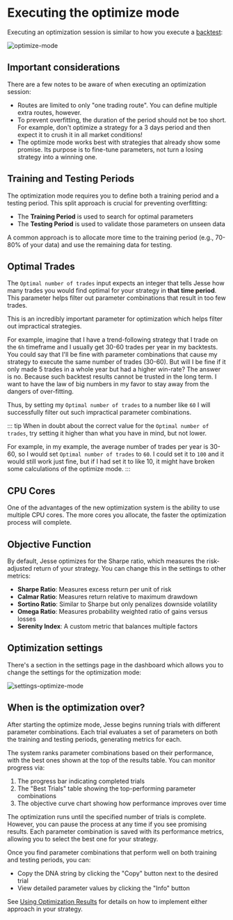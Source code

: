 # Executing the optimize mode

Executing an optimization session is similar to how you execute a [backtest](../backtest.md):

![optimize-mode](https://api1.jesse.trade/storage/images/docs/optimize-mode.jpg)
 
## Important considerations

There are a few notes to be aware of when executing an optimization session:

- Routes are limited to only "one trading route". You can define multiple extra routes, however. 
- To prevent overfitting, the duration of the period should not be too short. For example, don't optimize a strategy for a 3 days period and then expect it to crush it in all market conditions!
- The optimize mode works best with strategies that already show some promise. Its purpose is to fine-tune parameters, not turn a losing strategy into a winning one.

## Training and Testing Periods

The optimization mode requires you to define both a training period and a testing period. This split approach is crucial for preventing overfitting:

- The **Training Period** is used to search for optimal parameters
- The **Testing Period** is used to validate those parameters on unseen data

A common approach is to allocate more time to the training period (e.g., 70-80% of your data) and use the remaining data for testing.

## Optimal Trades

The `Optimal number of trades` input expects an integer that tells Jesse how many trades you would find optimal for your strategy in **that time period**. This parameter helps filter out parameter combinations that result in too few trades.

This is an incredibly important parameter for optimization which helps filter out impractical strategies. 

For example, imagine that I have a trend-following strategy that I trade on the `6h` timeframe and I usually get 30-60 trades per year in my backtests. You could say that I'll be fine with parameter combinations that cause my strategy to execute the same number of trades (30-60). But will I be fine if it only made 5 trades in a whole year but had a higher win-rate? The answer is no. Because such backtest results cannot be trusted in the long term. I want to have the law of big numbers in my favor to stay away from the dangers of over-fitting. 

Thus, by setting my `Optimal number of trades` to a number like `60` I will successfully filter out such impractical parameter combinations. 

::: tip
When in doubt about the correct value for the `Optimal number of trades`, try setting it higher than what you have in mind, but not lower. 

For example, in my example, the average number of trades per year is 30-60, so I would set `Optimal number of trades` to `60`. I could set it to `100` and it would still work just fine, but if I had set it to like 10, it might have broken some calculations of the optimize mode. 
:::

## CPU Cores

One of the advantages of the new optimization system is the ability to use multiple CPU cores. The more cores you allocate, the faster the optimization process will complete. 

## Objective Function

By default, Jesse optimizes for the Sharpe ratio, which measures the risk-adjusted return of your strategy. You can change this in the settings to other metrics:

- **Sharpe Ratio**: Measures excess return per unit of risk
- **Calmar Ratio**: Measures return relative to maximum drawdown
- **Sortino Ratio**: Similar to Sharpe but only penalizes downside volatility
- **Omega Ratio**: Measures probability weighted ratio of gains versus losses
- **Serenity Index**: A custom metric that balances multiple factors

## Optimization settings

There's a section in the settings page in the dashboard which allows you to change the settings for the optimization mode:

![settings-optimize-mode](https://api1.jesse.trade/storage/images/docs/settings-optimize-mode.jpg)

## When is the optimization over?

After starting the optimize mode, Jesse begins running trials with different parameter combinations. Each trial evaluates a set of parameters on both the training and testing periods, generating metrics for each.

The system ranks parameter combinations based on their performance, with the best ones shown at the top of the results table. You can monitor progress via:

1. The progress bar indicating completed trials
2. The "Best Trials" table showing the top-performing parameter combinations
3. The objective curve chart showing how performance improves over time

The optimization runs until the specified number of trials is complete. However, you can pause the process at any time if you see promising results. Each parameter combination is saved with its performance metrics, allowing you to select the best one for your strategy.

Once you find parameter combinations that perform well on both training and testing periods, you can:

- Copy the DNA string by clicking the "Copy" button next to the desired trial
- View detailed parameter values by clicking the "Info" button

See [Using Optimization Results](./dna-usage.md) for details on how to implement either approach in your strategy. 

